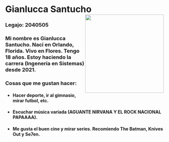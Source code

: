 # Gianlucca Santucho <img src="https://i.postimg.cc/G3kfZdjM/Whats-App-Image-2022-04-02-at-12-53-18-PM.jpg" alt="" width="250" height="auto" align="right">

### Legajo: 2040505 ###

### Mi nombre es Gianlucca Santucho. Nací en Orlando, Florida. Vivo en Flores. Tengo 18 años. Estoy haciendo la carrera (Ingenería en Sistemas) desde 2021. ###

### Cosas que me gustan hacer: ###
 - #### Hacer deporte, ir al gimnasio, mirar futbol, etc. ####
 - #### Escuchar música variada (AGUANTE NIRVANA Y EL ROCK NACIONAL PAPAAAA). ####
 - #### Me gusta el buen cine y mirar series. Recomiendo The Batman, Knives Out y Se7en. ####










